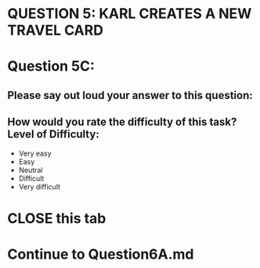 QUESTION 5: KARL CREATES A NEW TRAVEL CARD
=============================


Question 5C:
============
Please say out loud your answer to this question:
-
How would you rate the difficulty of this task? Level of Difficulty: 
-

* Very easy 
* Easy 
* Neutral 
* Difficult 
* Very difficult

CLOSE this tab
====================

Continue to Question6A.md
==========================